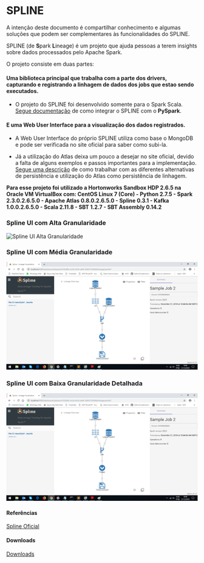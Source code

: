 # SPLINE

A intenção deste documento é compartilhar conhecimento e algumas soluções que podem ser complementares às funcionalidades do SPLINE.

SPLINE (de **S**park **L**ineage) é um projeto que ajuda pessoas a terem insights sobre dados processados pelo Apache Spark.

O projeto consiste em duas partes:

#### Uma biblioteca principal que trabalha com a parte dos drivers, capturando e registrando a linhagem de dados dos jobs que estao sendo executados.

* O projeto do SPLINE foi desenvolvido somente para o Spark Scala. [Segue documentação](https://github.com/WilliamPorto/keyruslab-spline/blob/master/Integração.md "Segue documentação") de como integrar o SPLINE com o <strong>PySpark</strong>.

#### E uma Web User Interface para a visualização dos dados registrados.

* A Web User Interface do próprio SPLINE utiliza como base o MongoDB e pode ser verificada no site oficial para saber como subi-la.

* Já a utilização do Atlas deixa um pouco a desejar no site oficial, devido a falta de alguns exemplos e passos importantes para a implementação. [Segue uma descrição](https://github.com/WilliamPorto/keyruslab-spline/blob/master/Persistência.md "Segue uma descrição") de como trabalhar com as diferentes alternativas de persistência e utilização do Atlas como persistência de linhagem.

__Para esse projeto foi utilizado a Hortonworks Sandbox HDP 2.6.5 na Oracle VM VirtualBox com: CentOS Linux 7 (Core) - Python 2.7.5 - Spark 2.3.0.2.6.5.0 - Apache Atlas 0.8.0.2.6.5.0 - Spline 0.3.1 - Kafka 1.0.0.2.6.5.0 - Scala 2.11.8 - SBT 1.2.7 - SBT Assembly 0.14.2__

### Spline UI com Alta Granularidade
![Spline UI Alta Granularidade](https://github.com/WilliamPorto/keyruslab-spline/blob/master/Reposit%C3%B3rio%20de%20Imagens%20Spline/Spline%20UI%20Alta%20Granularidade.png "Spline UI Alta Granularidade")

### Spline UI com Média Granularidade
![Spline UI Média Granularidade](https://github.com/WilliamPorto/keyruslab-spline/blob/master/Reposit%C3%B3rio%20de%20Imagens%20Spline/Spline%20UI%20M%C3%A9dia%20Granularidade.png "Spline UI Média Granularidade")

### Spline UI com Baixa Granularidade Detalhada
![Spline UI Baixa Granularidade Detalhada](https://github.com/WilliamPorto/keyruslab-spline/blob/master/Reposit%C3%B3rio%20de%20Imagens%20Spline/Spline%20UI%20M%C3%A9dia%20Granularidade.png "Spline UI Baixa Granularidade Detalhada")

#### Referências

[Spline Oficial](https://absaoss.github.io/spline/ "Spline Oficial")

#### Downloads

[Downloads](https://github.com/WilliamPorto/keyruslab-spline/tree/master/Downloads "Downloads")
